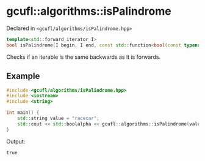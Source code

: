 # gcufl::algorithms::isPalindrome
Declared in `<gcufl/algorithms/isPalindrome.hpp>`
```cpp
template<std::forward_iterator I>
bool isPalindrome(I begin, I end, const std::function<bool(const typename std::iterator_traits<I>::value_type, const typename std::iterator_traits<I>::value_type)>& comparator = std::equal_to<const typename std::iterator_traits<I>::value_type>()) noexcept;
```
Checks if an iterable is the same backwards as it is forwards.
## Example
```cpp
#include <gcufl/algorithms/isPalindrome.hpp>
#include <iostream>
#include <string>

int main() {
	std::string value = "racecar";
	std::cout << std::boolalpha << gcufl::algorithms::isPalindrome(value.begin(), value.end()) << '\n';
}
```
Output:
```
true
```
